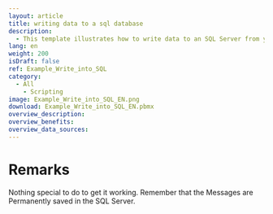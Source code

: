 ```yaml
---
layout: article
title: writing data to a sql database
description: 
  - This template illustrates how to write data to an SQL Server from your Peakboard Box.
lang: en
weight: 200
isDraft: false
ref: Example_Write_into_SQL
category:
  - All
    - Scripting
image: Example_Write_into_SQL_EN.png
download: Example_Write_into_SQL_EN.pbmx
overview_description:
overview_benefits:
overview_data_sources: 
---
```

# Remarks
Nothing special to do to get it working. Remember that the Messages are Permanently saved in the SQL Server.
